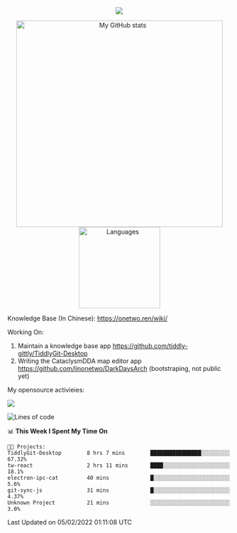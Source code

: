 <a href="https://github.com/linonetwo">
    <p align="center">
        <img src="https://github-profile-trophy.vercel.app/?username=linonetwo&column=7&theme=onedark"/>
    </p>
</a>
<a align="center" href="https://github.com/linonetwo">
  <p align="center">
    <img src="https://github-readme-stats.vercel.app/api?username=linonetwo&show_icons=true&count_private=true" alt="My GitHub stats" width="465"/>
    <img src="https://github-readme-stats.vercel.app/api/top-langs/?username=linonetwo&layout=compact&langs_count=10" alt="Languages" height="183">
  </p>
</a>

Knowledge Base (In Chinese): https://onetwo.ren/wiki/

Working On: 

1. Maintain a knowledge base app https://github.com/tiddly-gittly/TiddlyGit-Desktop
1. Writing the CataclysmDDA map editor app https://github.com/linonetwo/DarkDaysArch (bootstraping, not public yet)

My opensource activieies:

![](https://visitor-badge.glitch.me/badge?page_id=linonetwo.linonetwo)

<!--START_SECTION:waka-->
![Lines of code](https://img.shields.io/badge/From%20Hello%20World%20I%27ve%20Written-2%20Million%20lines%20of%20code-blue)

📊 **This Week I Spent My Time On** 

```text
🐱‍💻 Projects: 
TiddlyGit-Desktop        8 hrs 7 mins        ████████████████░░░░░░░░░   67.32% 
tw-react                 2 hrs 11 mins       ████░░░░░░░░░░░░░░░░░░░░░   18.1% 
electron-ipc-cat         40 mins             █░░░░░░░░░░░░░░░░░░░░░░░░   5.6% 
git-sync-js              31 mins             █░░░░░░░░░░░░░░░░░░░░░░░░   4.37% 
Unknown Project          21 mins             ░░░░░░░░░░░░░░░░░░░░░░░░░   3.0%

```


 Last Updated on 05/02/2022 01:11:08 UTC
<!--END_SECTION:waka-->

